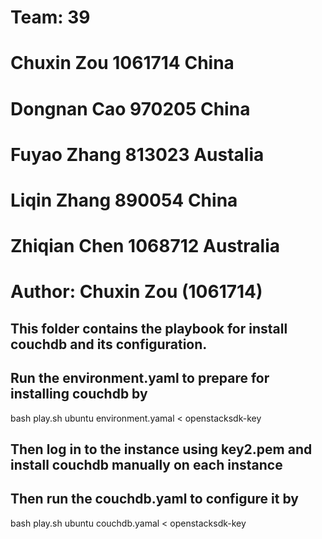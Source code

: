 # Team: 39
# Chuxin Zou 1061714 China
# Dongnan Cao 970205 China
# Fuyao Zhang 813023 Austalia
# Liqin Zhang 890054 China
# Zhiqian Chen 1068712 Australia

# Author: Chuxin Zou (1061714)


## This folder contains the playbook for install couchdb and its configuration.

## Run the environment.yaml to prepare for installing couchdb by
bash play.sh ubuntu environment.yamal < openstacksdk-key

## Then log in to the instance using key2.pem and install couchdb manually on each instance 

## Then run the couchdb.yaml to configure it by
bash play.sh ubuntu couchdb.yamal < openstacksdk-key